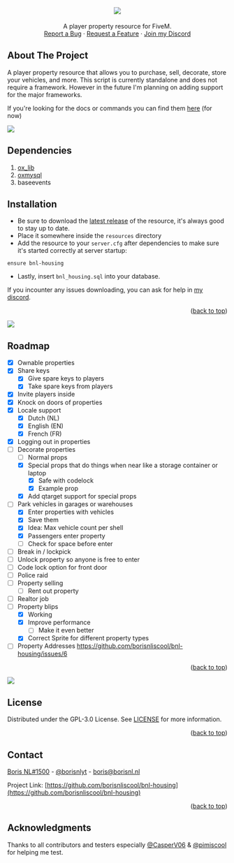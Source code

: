 <div id="top"></div>

<br />
<div align="center">

  <h1 align="center"><img src="https://i.imgur.com/efWK1Rc.png"></h1>

  <p align="center">
    A player property resource for FiveM.
    <br />
    <a href="https://github.com/borisnliscool/bnl-housing/issues">Report a Bug</a>
    ·
    <a href="https://github.com/borisnliscool/bnl-housing/issues">Request a Feature</a>
    ·
    <a href="https://borisnl.nl/discord">Join my Discord</a>
  </p>
</div>

## About The Project

A player property resource that allows you to purchase, sell, decorate, store your vehicles, and more. This script is currently standalone and does not require a framework. However in the future I'm planning on adding support for the major frameworks.

If you're looking for the docs or commands you can find them [here](https://github.com/borisnliscool/bnl-housing/blob/main/DOCS.md) (for now)

<img src="https://user-images.githubusercontent.com/60477582/171034076-a15f0d8e-8216-487e-a51a-e01322c316c7.png">

## Dependencies

1. [ox_lib](https://github.com/overextended/ox_lib)
2. [oxmysql](https://github.com/overextended/oxmysql)
3. baseevents

## Installation

- Be sure to download the [latest release](https://github.com/borisnliscool/bnl-housing/releases) of the resource, it's always good to stay up to date.
- Place it somewhere inside the `resources` directory
- Add the resource to your `server.cfg` after dependencies to make sure it's started correctly at server startup:
```
ensure bnl-housing
```
- Lastly, insert `bnl_housing.sql` into your database.

If you incounter any issues downloading, you can ask for help in [my discord](https://borisnl.nl/discord).

<p align="right">(<a href="#top">back to top</a>)</p>

<img src="https://user-images.githubusercontent.com/60477582/171034076-a15f0d8e-8216-487e-a51a-e01322c316c7.png">

## Roadmap

- [x] Ownable properties
- [x] Share keys
  - [x] Give spare keys to players
  - [x] Take spare keys from players 
- [x] Invite players inside
- [x] Knock on doors of properties
- [x] Locale support
  - [x] Dutch (NL)
  - [x] English (EN)
  - [x] French (FR)
- [x] Logging out in properties
- [ ] Decorate properties
  - [ ] Normal props
  - [x] Special props that do things when near like a storage container or laptop
    - [x] Safe with codelock
    - [x] Example prop
  - [x] Add qtarget support for special props
- [ ] Park vehicles in garages or warehouses
  - [x] Enter properties with vehicles
  - [x] Save them
  - [x] Idea: Max vehicle count per shell
  - [x] Passengers enter property
  - [ ] Check for space before enter
- [ ] Break in / lockpick
- [ ] Unlock property so anyone is free to enter
- [ ] Code lock option for front door
- [ ] Police raid
- [ ] Property selling
  - [ ] Rent out property
- [ ] Realtor job
- [ ] Property blips
  - [x] Working
  - [x] Improve performance
    - [ ] Make it even better
  - [x] Correct Sprite for different property types
 - [ ] Property Addresses https://github.com/borisnliscool/bnl-housing/issues/6

<p align="right">(<a href="#top">back to top</a>)</p>

<img src="https://user-images.githubusercontent.com/60477582/171034076-a15f0d8e-8216-487e-a51a-e01322c316c7.png">

## License

Distributed under the GPL-3.0 License. See [LICENSE](https://github.com/borisnliscool/bnl-housing/blob/main/LICENSE) for more information.

<p align="right">(<a href="#top">back to top</a>)</p>


## Contact

[Boris NL#1500](https://borisnl.nl/discord) - [@borisnlyt](https://twitter.com/borisnlyt) - [boris@borisnl.nl](mailto:boris@borisnl.nl)

Project Link: [https://github.com/borisnliscool/bnl-housing](https://github.com/borisnliscool/bnl-housing)

<p align="right">(<a href="#top">back to top</a>)</p>

## Acknowledgments

Thanks to all contributors and testers especially [@CasperV06](https://github.com/CasperV06) & [@pimiscool](https://github.com/pimiscool) for helping me test.

